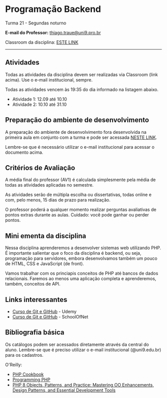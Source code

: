 # Programação Backend

Turma 21 - Segundas noturno

**E-mail do Professor:** thiago.traue@uni9.pro.br

Classroom da disciplina: [ESTE LINK](https://classroom.google.com/c/NTM4NDg0NTgxNDky?cjc=a4gq3qf)

---

## Atividades

Todas as atividades da disciplina devem ser realizadas via Classroom (link acima). Use o e-mail institucional, sempre.

Todas as atividades vencem às 19:35 do dia informado na listagem abaixo.

 - Atividade 1: 12.09 até 10.10
 - Atividade 2: 10.10 até 31.10

## Preparação do ambiente de desenvolvimento

A preparação do ambiente de desenvolvimento fora desenvolvida na primeira aula em conjunto com a turma e pode ser acessada [NESTE LINK](https://docs.google.com/document/d/1QU7c-UYILqfhkM1vmHNpy-o3WLT3G8vrQLZ5lqW8kf8/edit?usp=sharing).

Lembre-se que é necessário utilizar o e-mail institucional para acessar o documento acima.

## Critérios de Avaliação

A média final do professor (AV1) é calculada simplesmente pela média de todas as atividades aplicadas no semestre.

As atividades serão de múltipla escolha ou dissertativas, todas online e com, pelo menos, 15 dias de prazo para realização.

O professor poderá a qualquer momento realizar perguntas avaliativas de pontos extras durante as aulas. Cuidado: você pode ganhar ou perder pontos.

## Mini ementa da disciplina

Nessa disciplina aprenderemos a desenvolver sistemas web utilizando PHP. É importante salientar que o foco da disciplina é backend, ou seja, programação para servidores, embora desenvolvamos também um pouco de HTML, CSS e JavaScript (de front).

Vamos trabalhar com os princiapis conceitos de PHP até bancos de dados relacionais. Faremos ao menos uma aplicação completa e aprenderemos, também, conceitos de API.

## Links interessantes

- [Curso de Git e GitHub](https://www.udemy.com/course/git-e-github-para-iniciantes/) - Udemy
- [Curso de Git e GitHub](https://www.schoolofnet.com/curso/git/controle-de-versao/git-e-github/) - SchoolOfNet

## Bibliografia básica

Os catálogos podem ser acessados diretamente através da central do aluno. Lembre-se que é preciso utilizar o e-mail institucional (@uni9.edu.br) para os cadastros.

O'Reilly:

- [PHP Cookbook](https://learning.oreilly.com/library/view/php-cookbook/9781098121310/)
- [Programming PHP](https://learning.oreilly.com/library/view/programming-php-4th/9781492054122/)
- [PHP 8 Objects, Patterns, and Practice: Mastering OO Enhancements, Design Patterns, and Essential Development Tools](https://learning.oreilly.com/library/view/php-8-objects/9781484267912/)
